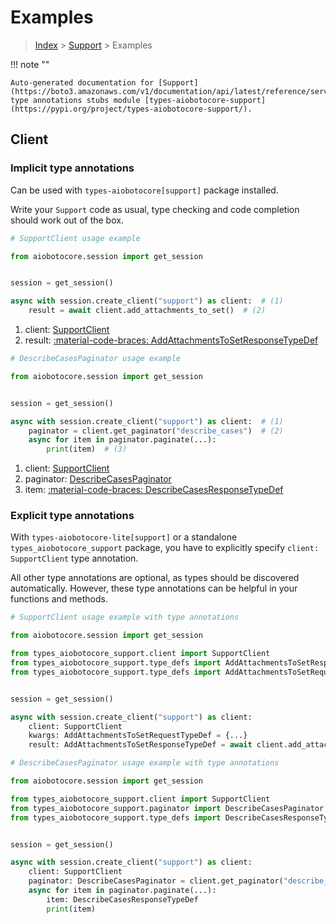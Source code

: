 # Examples

> [Index](../README.md) > [Support](./README.md) > Examples

!!! note ""

    Auto-generated documentation for [Support](https://boto3.amazonaws.com/v1/documentation/api/latest/reference/services/support.html#support)
    type annotations stubs module [types-aiobotocore-support](https://pypi.org/project/types-aiobotocore-support/).

## Client

### Implicit type annotations

Can be used with `types-aiobotocore[support]` package installed.

Write your `Support` code as usual,
type checking and code completion should work out of the box.



```python
# SupportClient usage example

from aiobotocore.session import get_session


session = get_session()

async with session.create_client("support") as client:  # (1)
    result = await client.add_attachments_to_set()  # (2)
```

1. client: [SupportClient](./client.md)
2. result: [:material-code-braces: AddAttachmentsToSetResponseTypeDef](./type_defs.md#addattachmentstosetresponsetypedef) 



```python
# DescribeCasesPaginator usage example

from aiobotocore.session import get_session


session = get_session()

async with session.create_client("support") as client:  # (1)
    paginator = client.get_paginator("describe_cases")  # (2)
    async for item in paginator.paginate(...):
        print(item)  # (3)
```

1. client: [SupportClient](./client.md)
2. paginator: [DescribeCasesPaginator](./paginators.md#describecasespaginator)
3. item: [:material-code-braces: DescribeCasesResponseTypeDef](./type_defs.md#describecasesresponsetypedef) 




### Explicit type annotations

With `types-aiobotocore-lite[support]`
or a standalone `types_aiobotocore_support` package, you have to explicitly specify
`client: SupportClient` type annotation.

All other type annotations are optional, as types should be discovered automatically.
However, these type annotations can be helpful in your functions and methods.


```python
# SupportClient usage example with type annotations

from aiobotocore.session import get_session

from types_aiobotocore_support.client import SupportClient
from types_aiobotocore_support.type_defs import AddAttachmentsToSetResponseTypeDef
from types_aiobotocore_support.type_defs import AddAttachmentsToSetRequestTypeDef


session = get_session()

async with session.create_client("support") as client:
    client: SupportClient
    kwargs: AddAttachmentsToSetRequestTypeDef = {...}
    result: AddAttachmentsToSetResponseTypeDef = await client.add_attachments_to_set(**kwargs)
```



```python
# DescribeCasesPaginator usage example with type annotations

from aiobotocore.session import get_session

from types_aiobotocore_support.client import SupportClient
from types_aiobotocore_support.paginator import DescribeCasesPaginator
from types_aiobotocore_support.type_defs import DescribeCasesResponseTypeDef


session = get_session()

async with session.create_client("support") as client:
    client: SupportClient
    paginator: DescribeCasesPaginator = client.get_paginator("describe_cases")
    async for item in paginator.paginate(...):
        item: DescribeCasesResponseTypeDef
        print(item)
```


